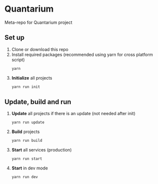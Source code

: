 # Quantarium

Meta-repo for Quantarium project

## Set up

1. Clone or download this repo
2. Install required packages (recommended using yarn for cross platform script)
   ```bash
   yarn
   ```
3. **Initialize** all projects
   ```bash
   yarn run init
   ```

## Update, build and run
1. **Update** all projects if there is an update (not needed after init) 
   ```bash
   yarn run update
   ```
2. **Build** projects
   ```bash
   yarn run build
   ```
3. **Start** all services (production)
   ```bash
   yarn run start
   ```
4. **Start** in dev mode
   ```bash
   yarn run dev
   ```